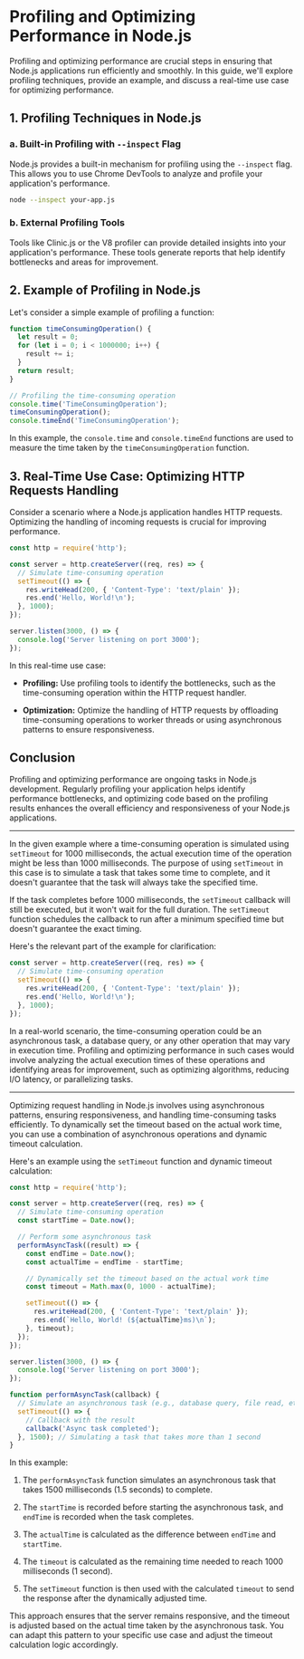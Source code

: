# Profiling and Optimizing Performance in Node.js

Profiling and optimizing performance are crucial steps in ensuring that Node.js applications run efficiently and smoothly. In this guide, we'll explore profiling techniques, provide an example, and discuss a real-time use case for optimizing performance.

## 1. **Profiling Techniques in Node.js**

### a. **Built-in Profiling with `--inspect` Flag**

Node.js provides a built-in mechanism for profiling using the `--inspect` flag. This allows you to use Chrome DevTools to analyze and profile your application's performance.

```bash
node --inspect your-app.js
```

### b. **External Profiling Tools**

Tools like Clinic.js or the V8 profiler can provide detailed insights into your application's performance. These tools generate reports that help identify bottlenecks and areas for improvement.

## 2. **Example of Profiling in Node.js**

Let's consider a simple example of profiling a function:

```javascript
function timeConsumingOperation() {
  let result = 0;
  for (let i = 0; i < 1000000; i++) {
    result += i;
  }
  return result;
}

// Profiling the time-consuming operation
console.time('TimeConsumingOperation');
timeConsumingOperation();
console.timeEnd('TimeConsumingOperation');
```

In this example, the `console.time` and `console.timeEnd` functions are used to measure the time taken by the `timeConsumingOperation` function.

## 3. **Real-Time Use Case: Optimizing HTTP Requests Handling**

Consider a scenario where a Node.js application handles HTTP requests. Optimizing the handling of incoming requests is crucial for improving performance.

```javascript
const http = require('http');

const server = http.createServer((req, res) => {
  // Simulate time-consuming operation
  setTimeout(() => {
    res.writeHead(200, { 'Content-Type': 'text/plain' });
    res.end('Hello, World!\n');
  }, 1000);
});

server.listen(3000, () => {
  console.log('Server listening on port 3000');
});
```

In this real-time use case:

- **Profiling:** Use profiling tools to identify the bottlenecks, such as the time-consuming operation within the HTTP request handler.

- **Optimization:** Optimize the handling of HTTP requests by offloading time-consuming operations to worker threads or using asynchronous patterns to ensure responsiveness.

## Conclusion

Profiling and optimizing performance are ongoing tasks in Node.js development. Regularly profiling your application helps identify performance bottlenecks, and optimizing code based on the profiling results enhances the overall efficiency and responsiveness of your Node.js applications.


---

In the given example where a time-consuming operation is simulated using `setTimeout` for 1000 milliseconds, the actual execution time of the operation might be less than 1000 milliseconds. The purpose of using `setTimeout` in this case is to simulate a task that takes some time to complete, and it doesn't guarantee that the task will always take the specified time.

If the task completes before 1000 milliseconds, the `setTimeout` callback will still be executed, but it won't wait for the full duration. The `setTimeout` function schedules the callback to run after a minimum specified time but doesn't guarantee the exact timing.

Here's the relevant part of the example for clarification:

```javascript
const server = http.createServer((req, res) => {
  // Simulate time-consuming operation
  setTimeout(() => {
    res.writeHead(200, { 'Content-Type': 'text/plain' });
    res.end('Hello, World!\n');
  }, 1000);
});
```

In a real-world scenario, the time-consuming operation could be an asynchronous task, a database query, or any other operation that may vary in execution time. Profiling and optimizing performance in such cases would involve analyzing the actual execution times of these operations and identifying areas for improvement, such as optimizing algorithms, reducing I/O latency, or parallelizing tasks.


---

Optimizing request handling in Node.js involves using asynchronous patterns, ensuring responsiveness, and handling time-consuming tasks efficiently. To dynamically set the timeout based on the actual work time, you can use a combination of asynchronous operations and dynamic timeout calculation.

Here's an example using the `setTimeout` function and dynamic timeout calculation:

```javascript
const http = require('http');

const server = http.createServer((req, res) => {
  // Simulate time-consuming operation
  const startTime = Date.now();

  // Perform some asynchronous task
  performAsyncTask((result) => {
    const endTime = Date.now();
    const actualTime = endTime - startTime;

    // Dynamically set the timeout based on the actual work time
    const timeout = Math.max(0, 1000 - actualTime);

    setTimeout(() => {
      res.writeHead(200, { 'Content-Type': 'text/plain' });
      res.end(`Hello, World! (${actualTime}ms)\n`);
    }, timeout);
  });
});

server.listen(3000, () => {
  console.log('Server listening on port 3000');
});

function performAsyncTask(callback) {
  // Simulate an asynchronous task (e.g., database query, file read, etc.)
  setTimeout(() => {
    // Callback with the result
    callback('Async task completed');
  }, 1500); // Simulating a task that takes more than 1 second
}
```

In this example:

1. The `performAsyncTask` function simulates an asynchronous task that takes 1500 milliseconds (1.5 seconds) to complete.

2. The `startTime` is recorded before starting the asynchronous task, and `endTime` is recorded when the task completes.

3. The `actualTime` is calculated as the difference between `endTime` and `startTime`.

4. The `timeout` is calculated as the remaining time needed to reach 1000 milliseconds (1 second).

5. The `setTimeout` function is then used with the calculated `timeout` to send the response after the dynamically adjusted time.

This approach ensures that the server remains responsive, and the timeout is adjusted based on the actual time taken by the asynchronous task. You can adapt this pattern to your specific use case and adjust the timeout calculation logic accordingly.